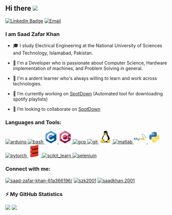 <h2>Hi there <img src="https://media.giphy.com/media/hvRJCLFzcasrR4ia7z/giphy.gif" width="25px"></h2>

[![Linkedin Badge](https://img.shields.io/badge/LinkedIn-0077B5?style=for-the-badge&logo=linkedin&logoColor=white)](https://www.linkedin.com/in/saad-zafar-khan-61a366196/)
[![Email](https://img.shields.io/badge/Gmail-D14836?style=for-the-badge&logo=gmail&logoColor=white)](mailto:saad.zk.2001@gmail.com)
### I am Saad Zafar Khan

- 🎓 I study Electrical Engineering at the National University of Sciences and Technology, Islamabad, Pakistan.

- 🔭 I'm a Developer who is passionate about Computer Science, Hardware implementation of machines, and Problem Solving in general.

- 🌱 I'm a ardent learner who's always willing to learn and work across technologies.

- 🔭 I’m currently working on [SpotDown](https://github.com/saadz-khan/SpotDown) (Automated tool for downloading spotify playlists)

- 👯 I’m looking to collaborate on [SpotDown](https://github.com/saadz-khan/SpotDown)

<!-- Languages and tools -->
<h3 align="left">Languages and Tools:</h3>
<p align="left"> <a href="https://www.arduino.cc/" target="_blank"> <img src="https://cdn.worldvectorlogo.com/logos/arduino-1.svg" alt="arduino" width="40" height="40"/> </a> <a href="https://www.gnu.org/software/bash/" target="_blank"> <img src="https://www.vectorlogo.zone/logos/gnu_bash/gnu_bash-icon.svg" alt="bash" width="40" height="40"/> </a> <a href="https://www.cprogramming.com/" target="_blank"> <img src="https://raw.githubusercontent.com/devicons/devicon/master/icons/c/c-original.svg" alt="c" width="40" height="40"/> </a> <a href="https://www.w3schools.com/cpp/" target="_blank"> <img src="https://raw.githubusercontent.com/devicons/devicon/master/icons/cplusplus/cplusplus-original.svg" alt="cplusplus" width="40" height="40"/> </a> <a href="https://cloud.google.com" target="_blank"> <img src="https://www.vectorlogo.zone/logos/google_cloud/google_cloud-icon.svg" alt="gcp" width="40" height="40"/> </a> <a href="https://git-scm.com/" target="_blank"> <img src="https://www.vectorlogo.zone/logos/git-scm/git-scm-icon.svg" alt="git" width="40" height="40"/> </a> <a href="https://www.linux.org/" target="_blank"> <img src="https://raw.githubusercontent.com/devicons/devicon/master/icons/linux/linux-original.svg" alt="linux" width="40" height="40"/> </a> <a href="https://www.mathworks.com/" target="_blank"> <img src="https://upload.wikimedia.org/wikipedia/commons/2/21/Matlab_Logo.png" alt="matlab" width="40" height="40"/> </a> <a href="https://www.mysql.com/" target="_blank"> <img src="https://raw.githubusercontent.com/devicons/devicon/master/icons/mysql/mysql-original-wordmark.svg" alt="mysql" width="40" height="40"/> </a> <a href="https://www.python.org" target="_blank"> <img src="https://raw.githubusercontent.com/devicons/devicon/master/icons/python/python-original.svg" alt="python" width="40" height="40"/> </a> <a href="https://pytorch.org/" target="_blank"> <img src="https://www.vectorlogo.zone/logos/pytorch/pytorch-icon.svg" alt="pytorch" width="40" height="40"/> </a> <a href="https://www.scala-lang.org" target="_blank"> <img src="https://raw.githubusercontent.com/devicons/devicon/master/icons/scala/scala-original.svg" alt="scala" width="40" height="40"/> </a> <a href="https://scikit-learn.org/" target="_blank"> <img src="https://upload.wikimedia.org/wikipedia/commons/0/05/Scikit_learn_logo_small.svg" alt="scikit_learn" width="40" height="40"/> </a> <a href="https://www.selenium.dev" target="_blank"> <img src="https://raw.githubusercontent.com/detain/svg-logos/780f25886640cef088af994181646db2f6b1a3f8/svg/selenium-logo.svg" alt="selenium" width="40" height="40"/> </a> </p>

<!-- Connect with me -->
<h3 align="left">Connect with me:</h3>
<p align="left">
<a href="https://linkedin.com/in/saad-zafar-khan-61a366196/" target="blank"><img align="center" src="https://raw.githubusercontent.com/rahuldkjain/github-profile-readme-generator/master/src/images/icons/Social/linked-in-alt.svg" alt="saad-zafar-khan-61a366196/" height="30" width="40" /></a>
<a href="https://kaggle.com/szk2001" target="blank"><img align="center" src="https://raw.githubusercontent.com/rahuldkjain/github-profile-readme-generator/master/src/images/icons/Social/kaggle.svg" alt="szk2001" height="30" width="40" /></a>
<a href="https://instagram.com/saadkhan.2001" target="blank"><img align="center" src="https://raw.githubusercontent.com/rahuldkjain/github-profile-readme-generator/master/src/images/icons/Social/instagram.svg" alt="saadkhan.2001" height="30" width="40" /></a>
</p>
   
   
<h3 align="left">⚡ My GitHub Statistics</h3>

<p>
<!-- GitHub Stats -->
<img height="160em" src="https://github-readme-stats.vercel.app/api?username=saadz-khan&show_icons=true&hide_border=true" />

<!-- Most Used Languages -->
<img height="160em" src="https://github-readme-stats.vercel.app/api/top-langs/?username=saadz-khan&exclude_repo=KNN-Image-Classification&show_icons=true&hide_border=true&layout=compact&langs_count=8"/>
</p>
